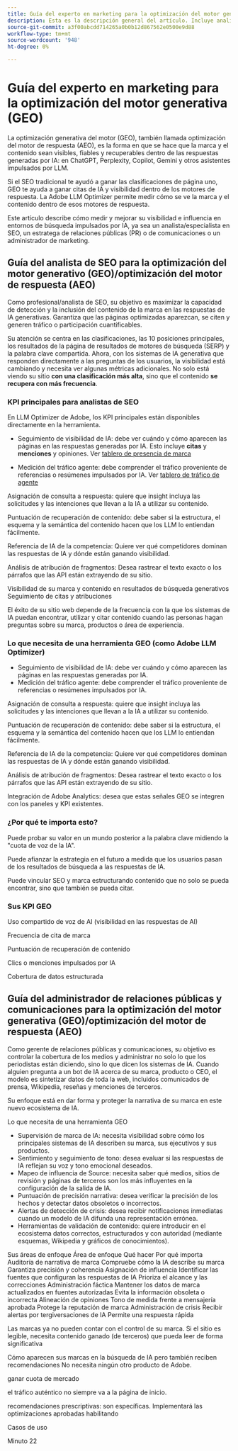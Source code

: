 ```yaml
---
title: Guía del experto en marketing para la optimización del motor generativa (GEO)
description: Esta es la descripción general del artículo. Incluye analista de SEO y gerente de relaciones públicas y comunicaciones
source-git-commit: a3f00abcdd714265a0b0b12d867562e0500e9d88
workflow-type: tm+mt
source-wordcount: '948'
ht-degree: 0%

---
```



# Guía del experto en marketing para la optimización del motor generativa (GEO)

La optimización generativa del motor (GEO), también llamada optimización del motor de respuesta (AEO), es la forma en que se hace que la marca y el contenido sean visibles, fiables y recuperables dentro de las respuestas generadas por IA: en ChatGPT, Perplexity, Copilot, Gemini y otros asistentes impulsados por LLM.

Si el SEO tradicional te ayudó a ganar las clasificaciones de página uno, GEO te ayuda a ganar citas de IA y visibilidad dentro de los motores de respuesta. La Adobe LLM Optimizer permite medir cómo se ve la marca y el contenido dentro de esos motores de respuesta.

Este artículo describe cómo medir y mejorar su visibilidad e influencia en entornos de búsqueda impulsados por IA, ya sea un analista/especialista en SEO, un estratega de relaciones públicas (PR) o de comunicaciones o un administrador de marketing.


<!-- brands enhance their visibility, accuracy, and influence in AI-driven search environments. It provides insights into brand presence in AI-generated answers, offers prescriptive content recommendations, and automates optimization fixes -->

<!-- Alva - don't forget to add to TOC -->

<!-- ## How GEO is changing your world

May remove this - Traditional SEO focuses on rankings in Google SERPs and GEO shifts focus to visibility within AI-generated answers and citation frequency.

Think about semantic visibility and retrieval relevance - not just keyword rankings. -->

## Guía del analista de SEO para la optimización del motor generativo (GEO)/optimización del motor de respuesta (AEO)

Como profesional/analista de SEO, su objetivo es maximizar la capacidad de detección y la inclusión del contenido de la marca en las respuestas de IA generativas. Garantiza que las páginas optimizadas aparezcan, se citen y generen tráfico o participación cuantificables.

Su atención se centra en las clasificaciones, las 10 posiciones principales, los resultados de la página de resultados de motores de búsqueda (SERP) y la palabra clave compartida. Ahora, con los sistemas de IA generativa que responden directamente a las preguntas de los usuarios, la visibilidad está cambiando y necesita ver algunas métricas adicionales. No solo está viendo su sitio **con una clasificación más alta**, sino que el contenido **se recupera con más frecuencia**.

### KPI principales para analistas de SEO

En LLM Optimizer de Adobe, los KPI principales están disponibles directamente en la herramienta.

* Seguimiento de visibilidad de IA: debe ver cuándo y cómo aparecen las páginas en las respuestas generadas por IA. Esto incluye **citas** y **menciones** y opiniones. Ver [tablero de presencia de marca](/help/dashboards/brand-presence.md)

* Medición del tráfico agente: debe comprender el tráfico proveniente de referencias o resúmenes impulsados por IA. Ver [tablero de tráfico de agente](/help/dashboards/agentic-traffic.md)

<!-- Not sure llm optimizer has all these - remove those not relevant-->

Asignación de consulta a respuesta: quiere que insight incluya las solicitudes y las intenciones que llevan a la IA a utilizar su contenido.

Puntuación de recuperación de contenido: debe saber si la estructura, el esquema y la semántica del contenido hacen que los LLM lo entiendan fácilmente.

Referencia de IA de la competencia: Quiere ver qué competidores dominan las respuestas de IA y dónde están ganando visibilidad.

Análisis de atribución de fragmentos: Desea rastrear el texto exacto o los párrafos que las API están extrayendo de su sitio.


Visibilidad de su marca y contenido en resultados de búsqueda generativos
Seguimiento de citas y atribuciones

El éxito de su sitio web depende de la frecuencia con la que los sistemas de IA puedan encontrar, utilizar y citar contenido cuando las personas hagan preguntas sobre su marca, productos o área de experiencia.

### Lo que necesita de una herramienta GEO (como Adobe LLM Optimizer)

* Seguimiento de visibilidad de IA: debe ver cuándo y cómo aparecen las páginas en las respuestas generadas por IA.
* Medición del tráfico agente: debe comprender el tráfico proveniente de referencias o resúmenes impulsados por IA.

Asignación de consulta a respuesta: quiere que insight incluya las solicitudes y las intenciones que llevan a la IA a utilizar su contenido.

Puntuación de recuperación de contenido: debe saber si la estructura, el esquema y la semántica del contenido hacen que los LLM lo entiendan fácilmente.

Referencia de IA de la competencia: Quiere ver qué competidores dominan las respuestas de IA y dónde están ganando visibilidad.

Análisis de atribución de fragmentos: Desea rastrear el texto exacto o los párrafos que las API están extrayendo de su sitio.


Integración de Adobe Analytics: desea que estas señales GEO se integren con los paneles y KPI existentes.

### ¿Por qué te importa esto?

Puede probar su valor en un mundo posterior a la palabra clave midiendo la &quot;cuota de voz de la IA&quot;.

Puede afianzar la estrategia en el futuro a medida que los usuarios pasan de los resultados de búsqueda a las respuestas de IA.

Puede vincular SEO y marca estructurando contenido que no solo se pueda encontrar, sino que también se pueda citar.

### Sus KPI GEO

Uso compartido de voz de AI (visibilidad en las respuestas de AI)

Frecuencia de cita de marca

Puntuación de recuperación de contenido

Clics o menciones impulsados por IA

Cobertura de datos estructurada

## Guía del administrador de relaciones públicas y comunicaciones para la optimización del motor generativa (GEO)/optimización del motor de respuesta (AEO)

Como gerente de relaciones públicas y comunicaciones, su objetivo es controlar la cobertura de los medios y administrar no solo lo que los periodistas están diciendo, sino lo que dicen los sistemas de IA. Cuando alguien pregunta a un bot de IA acerca de su marca, producto o CEO, el modelo es sintetizar datos de toda la web, incluidos comunicados de prensa, Wikipedia, reseñas y menciones de terceros.

Su enfoque está en dar forma y proteger la narrativa de su marca en este nuevo ecosistema de IA.

Lo que necesita de una herramienta GEO

* Supervisión de marca de IA: necesita visibilidad sobre cómo los principales sistemas de IA describen su marca, sus ejecutivos y sus productos.
* Sentimiento y seguimiento de tono: desea evaluar si las respuestas de IA reflejan su voz y tono emocional deseados.
* Mapeo de influencia de Source: necesita saber qué medios, sitios de revisión y páginas de terceros son los más influyentes en la configuración de la salida de IA.
* Puntuación de precisión narrativa: desea verificar la precisión de los hechos y detectar datos obsoletos o incorrectos.
* Alertas de detección de crisis: desea recibir notificaciones inmediatas cuando un modelo de IA difunda una representación errónea.
* Herramientas de validación de contenido: quiere introducir en el ecosistema datos correctos, estructurados y con autoridad (mediante esquemas, Wikipedia y gráficos de conocimientos).

Sus áreas de enfoque
Área de enfoque    Qué hacer    Por qué importa
Auditoría de narrativa de marca    Compruebe cómo la IA describe su marca    Garantiza precisión y coherencia
Asignación de influencia    Identificar las fuentes que configuran las respuestas de IA    Prioriza el alcance y las correcciones
Administración fáctica    Mantener los datos de marca actualizados en fuentes autorizadas    Evita la información obsoleta o incorrecta
Alineación de opiniones    Tono de medida frente a mensajería aprobada    Protege la reputación de marca
Administración de crisis    Recibir alertas por tergiversaciones de IA    Permite una respuesta rápida

Las marcas ya no pueden contar con el control de su marca. Si el sitio es legible, necesita contenido ganado (de terceros) que pueda leer de forma significativa

<!-- Add table and also the PR and Comm manager mission and Marketing manager mission (see chatgpt and copilot-->

Cómo aparecen sus marcas en la búsqueda de IA
pero también reciben recomendaciones
No necesita ningún otro producto de Adobe.

ganar cuota de mercado

el tráfico auténtico no siempre va a la página de inicio.

recomendaciones prescriptivas: son específicas. Implementará las optimizaciones aprobadas habilitando

Casos de uso

Minuto 22





